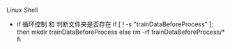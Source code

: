 Linux Shell

- if  循环控制 和 判断文件夹是否存在
      if [ ! -s "trainDataBeforeProcess" ]; then
              mkdir trainDataBeforeProcess
      else
              rm -rf trainDataBeforeProcess/*
      fi


